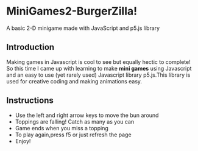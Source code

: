 # MiniGames2-BurgerZilla!
A basic 2-D minigame made with JavaScript and p5.js library
## Introduction
Making games in Javascript is cool to see but equally hectic to complete! So this time I came up with learning to make **mini games** using Javascript and an easy to use (yet rarely used) Javascript library p5.js.This library is used for creative coding and making animations easy.
## Instructions
* Use the left and right arrow keys to move the bun around
* Toppings are falling! Catch as many as you can
* Game ends when you miss a topping
* To play again,press f5 or just refresh the page
* Enjoy!

